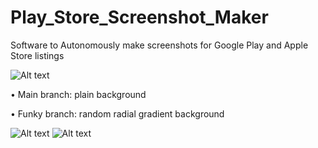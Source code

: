 # Play_Store_Screenshot_Maker
Software to Autonomously make screenshots for Google Play and Apple Store listings

![Alt text](https://i.ibb.co/dJNq47C/Screenshot-2022-07-26-at-12-16-08.png?raw=true "Title")

• Main branch: plain background

• Funky branch: random radial gradient background

![Alt text](https://play-lh.googleusercontent.com/fTUGctIO1bQOTRS2_JICdVHxpgBf9WQBKa-5GgGr3eypJMiz_ie-9-_nAGYoz5KzJeQ=w1052-h592-rw?raw=true "Title")
![Alt text](https://play-lh.googleusercontent.com/xILxgzYweQZq0LVhO9PxGCUjkFsYkbVwdPmTKwCbMgZ9jnBTlgxPvqcpdPqNZYQj658=w1052-h592-rw?raw=true "Title")

